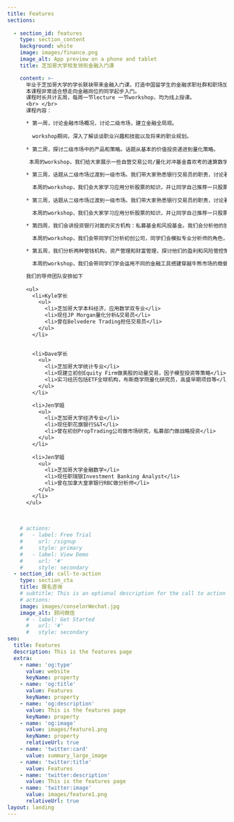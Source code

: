 ```yaml
---
title: Features
sections:
  
  - section_id: features
    type: section_content
    background: white
    image: images/finance.png
    image_alt: App preview on a phone and tablet
    title: 芝加哥大学校友领衔金融入门课

    content: >-
      毕业于芝加哥大学的学长联袂带来金融入门课，打造中国留学生的金融求职社群和职场加速器。
      本课程非常适合想走向金融岗位的同学起步入门。
      课程时长共计五周，每周一节lecture 一节workshop，均为线上授课。
      <br> </br>
      课程内容：

      * 第一周，讨论金融市场概况，讨论二级市场，建立金融全局观。
      
        workshop期间，深入了解谈谈职业兴趣和技能以及将来的职业规划。
  
      * 第二周，探讨二级市场中的产品和策略。话题从基本的价值投资递进到量化策略。
      
       本周的workshop，我们给大家展示一些自营交易公司/量化对冲基金喜欢考的速算数学题，以及做市类型游戏等，挖掘大家对于交易和投资的兴趣。

      * 第三周，话题从二级市场过渡到一级市场。我们带大家熟悉银行交易员的职责，讨论著名的投资银行部门（IBD），并通过案例介绍投行如何在金融界运筹帷幄。

        本周的workshop，我们会大家学习应用分析股票的知识，并让同学自己推荐一只股票，并且从不同角度分析选股理由
      
      * 第三周，话题从二级市场过渡到一级市场。我们带大家熟悉银行交易员的职责，讨论著名的投资银行部门（IBD），并通过案例介绍投行如何在金融界运筹帷幄。

        本周的workshop，我们会大家学习应用分析股票的知识，并让同学自己推荐一只股票，并且从不同角度分析选股理由
      
      * 第四周，我们会讲投资银行对面的买方机构：私募基金和风投基金。我们会分析他的独特吸引力和投资决策。

        本周的workshop，我们会带同学们分析初创公司，同学们会模拟专业分析师的角色，做详尽的市场调查

      * 第五周，我们分析两种管钱机构，资产管理和财富管理，探讨他们的盈利和风险管控策略。

        本周的workshop，我们会带同学们学会运用不同的金融工具搭建穿越牛熊市场的稳健策略。在结课的同时，我们也会给大家介绍哪些之后的资源可以持续助力

      我们的导师团队安排如下
      
      <ul>
        <li>Kyle学长
          <ul>
            <li>芝加哥大学本科经济，应用数学双专业</li>
            <li>现任JP Morgan量化分析&交易员</li>
            <li>曾在Belvedere Trading担任交易员</li>
          </ul>
        </li>
        

        <li>Dave学长
          <ul>
            <li>芝加哥大学统计专业</li>
            <li>现建立初创Equity Firm做美股的动量交易，因子模型投资等策略</li>
            <li>实习经历包括ETF全球机构，布斯商学院量化研究员，高盛早期项目等</li>
          </ul>
        </li>

        <li>Jen学姐
          <ul>
            <li>芝加哥大学经济专业</li>
            <li>现任职花旗银行S&T</li>
            <li>曾在初创PropTrading公司做市场研究，私募部门做战略投资</li>
          </ul>
        </li>
        
        <li>Jen学姐
          <ul>
            <li>芝加哥大学金融数学</li>
            <li>现任职瑞银Investment Banking Analyst</li>
            <li>曾在加拿大皇家银行RBC做分析师</li>
          </ul>
        </li>
      </ul>
      
    
      
    # actions:
    #   - label: Free Trial
    #     url: /signup
    #     style: primary
    #   - label: View Demo
    #     url: '#'
    #     style: secondary
  - section_id: call-to-action
    type: section_cta
    title: 报名咨询
    # subtitle: This is an optional description for the call to action block.
    # actions:
    image: images/conselorWechat.jpg
    image_alt: 顾问微信
      # - label: Get Started
      #   url: '#'
      #   style: secondary
seo:
  title: Features
  description: This is the features page
  extra:
    - name: 'og:type'
      value: website
      keyName: property
    - name: 'og:title'
      value: Features
      keyName: property
    - name: 'og:description'
      value: This is the features page
      keyName: property
    - name: 'og:image'
      value: images/feature1.png
      keyName: property
      relativeUrl: true
    - name: 'twitter:card'
      value: summary_large_image
    - name: 'twitter:title'
      value: Features
    - name: 'twitter:description'
      value: This is the features page
    - name: 'twitter:image'
      value: images/feature1.png
      relativeUrl: true
layout: landing
---
```

